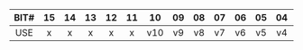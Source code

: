 | BIT# | 15 | 14 | 13 | 12 | 11 | 10 | 09 | 08 | 07 | 06 | 05 | 04 | 03 | 02 | 01 | 00 |
|:-:|:-:|:-:|:-:|:-:|:-:|:-:|:-:|:-:|:-:|:-:|:-:|:-:|:-:|:-:|:-:|:-:|
| USE | x | x | x | x | x | v10 | v9 | v8 | v7 | v6 | v5 | v4 | v3 | v2 | v1 | v0 |